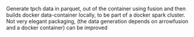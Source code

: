 Generate tpch data in parquet, out of the container using fusion and then builds docker data-container locally, to be part of a docker spark cluster. 
Not very elegant packaging, (the data generation depends on arrowfusion and a docker container) can be improved 

